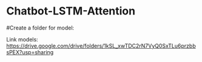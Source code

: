 # Chatbot-LSTM-Attention

#Create a folder for model:

Link models: https://drive.google.com/drive/folders/1kSL_xwTDC2rN7VyQ0SxTLu6przbbsPEX?usp=sharing
